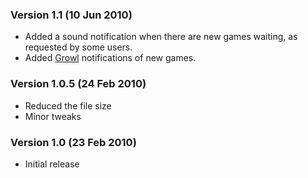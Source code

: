 ### Version 1.1 (10 Jun 2010)
* Added a sound notification when there are new games waiting, as requested by some users.
* Added [Growl](http://growl.info) notifications of new games.

### Version 1.0.5 (24 Feb 2010)

* Reduced the file size
* Minor tweaks

### Version 1.0 (23 Feb 2010)

* Initial release